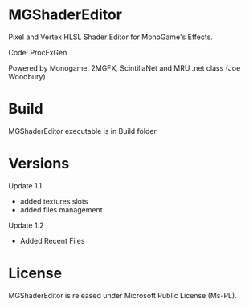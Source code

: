 # MGShaderEditor

Pixel and Vertex HLSL Shader Editor for MonoGame's Effects.

Code: ProcFxGen

Powered by Monogame, 2MGFX, ScintillaNet and MRU .net class (Joe Woodbury)


# Build

MGShaderEditor executable is in Build folder.


# Versions

Update 1.1
 - added textures slots
 - added files management

 
Update 1.2
 - Added Recent Files

# License

MGShaderEditor is released under Microsoft Public License (Ms-PL).
